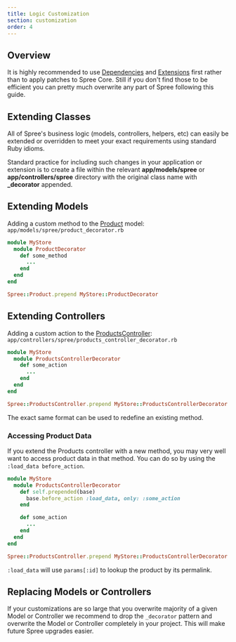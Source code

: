 ```yaml
---
title: Logic Customization
section: customization
order: 4
---
```


## Overview

It is highly recommended to use [Dependencies](/developer/customization/dependencies.html) and [Extensions](/developer/customization/extensions.html) first rather than to apply patches to Spree Core. Still if you don't find those to be efficient you can pretty much overwrite any part of Spree following this guide.

## Extending Classes

All of Spree's business logic (models, controllers, helpers, etc) can
easily be extended or overridden to meet your exact requirements using
standard Ruby idioms.

Standard practice for including such changes in your application or
extension is to create a file within the relevant **app/models/spree** or
**app/controllers/spree** directory with the original class name with
**\_decorator** appended.

## Extending Models

Adding a custom method to the [Product](https://github.com/spree/spree/blob/master/core/app/models/spree/product.rb) model:
`app/models/spree/product_decorator.rb`

```ruby
module MyStore
  module ProductDecorator
    def some_method
      ...
    end
  end
end

Spree::Product.prepend MyStore::ProductDecorator
```

## Extending Controllers

Adding a custom action to the [ProductsController](https://github.com/spree/spree/blob/master/frontend/app/controllers/spree/products_controller.rb):
`app/controllers/spree/products_controller_decorator.rb`

```ruby
module MyStore
  module ProductsControllerDecorator
    def some_action
      ...
    end
  end
end

Spree::ProductsController.prepend MyStore::ProductsControllerDecorator
```

The exact same format can be used to redefine an existing method.

### Accessing Product Data

If you extend the Products controller with a new method, you may very
well want to access product data in that method. You can do so by using
the `:load_data before_action`.

```ruby
module MyStore
  module ProductsControllerDecorator
    def self.prepended(base)
      base.before_action :load_data, only: :some_action
    end

    def some_action
      ...
    end
  end
end

Spree::ProductsController.prepend MyStore::ProductsControllerDecorator
```

`:load_data` will use `params[:id]` to lookup the product by its permalink.

## Replacing Models or Controllers

If your customizations are so large that you overwrite majority of a given Model or Controller we recommend to drop the `_decorator` pattern and overwrite the Model or Controller completely in your project. This will make future Spree upgrades easier.
